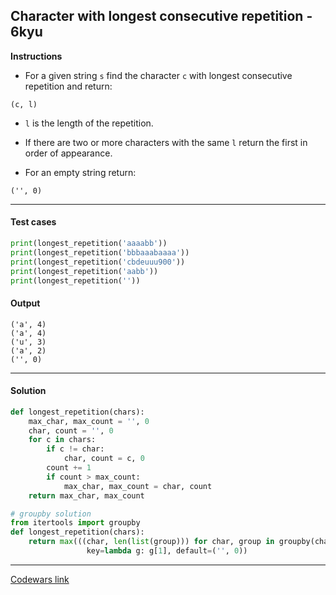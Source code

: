 ## Character with longest consecutive repetition - 6kyu

**Instructions**

- For a given string `s` find the character `c` with longest consecutive repetition and return:

```
(c, l)
```

- `l` is the length of the repetition.

- If there are two or more characters with the same `l` return the first in order of appearance.

- For an empty string return:

```
('', 0)
```


---

#### Test cases

```python
print(longest_repetition('aaaabb'))
print(longest_repetition('bbbaaabaaaa'))
print(longest_repetition('cbdeuuu900'))
print(longest_repetition('aabb'))
print(longest_repetition(''))
```

#### Output
```
('a', 4)
('a', 4)
('u', 3)
('a', 2)
('', 0)
```

---

#### Solution

```python
def longest_repetition(chars):
    max_char, max_count = '', 0
    char, count = '', 0
    for c in chars:
        if c != char:
            char, count = c, 0
        count += 1
        if count > max_count:
            max_char, max_count = char, count
    return max_char, max_count
```

```python
# groupby solution
from itertools import groupby
def longest_repetition(chars):
    return max(((char, len(list(group))) for char, group in groupby(chars)),
                 key=lambda g: g[1], default=('', 0))
```


---


[Codewars link](https://www.codewars.com/kata/586d6cefbcc21eed7a001155)
